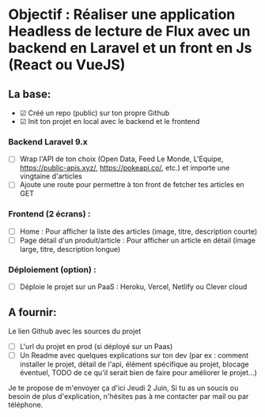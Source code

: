 # Objectif : Réaliser une application Headless de lecture de Flux avec un backend en Laravel et un front en Js (React ou VueJS)

## La base:
- ☑ Créé un repo (public) sur ton propre Github
- ☑ Init ton projet en local avec le backend et le frontend

### Backend Laravel 9.x
- ☐ Wrap l'API de ton choix (Open Data, Feed Le Monde, L'Equipe, https://public-apis.xyz/, https://pokeapi.co/, etc.) et importe une vingtaine d'articles
- ☐ Ajoute une route pour permettre à ton front de fetcher tes articles en GET

### Frontend (2 écrans) :
- ☐ Home : Pour afficher la liste des articles (image, titre, description courte)
- ☐ Page détail d'un produit/article : Pour afficher un article en détail (image large, titre, description longue)

### Déploiement (option) :
- ☐ Déploie le projet sur un PaaS : Heroku, Vercel, Netlify ou Clever cloud

## A fournir:
Le lien Github avec les sources du projet
- ☐ L'url du projet en prod (si déployé sur un Paas)
- ☐ Un Readme avec quelques explications sur ton dev (par ex : comment installer le projet, détail de l'api, élément spécifique au projet, blocage éventuel, TODO de ce qu'il serait bien de faire pour améliorer le projet...)


Je te propose de m'envoyer ça d'ici Jeudi 2 Juin,
Si tu as un soucis ou besoin de plus d'explication, n'hésites pas à me contacter par mail ou par téléphone.
